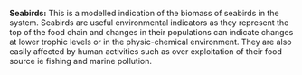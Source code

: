 **Seabirds:** This is a modelled indication of the biomass of seabirds in the system. Seabirds are useful environmental indicators as they represent the top of the food chain and changes in their populations can indicate changes at lower trophic levels or in the physic-chemical environment. They are also easily affected by human activities such as over exploitation of their food source ie fishing and marine pollution.     